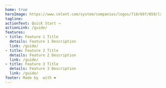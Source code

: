 ```yaml
---
home: true
heroImage: https://www.celent.com/system/companies/logos/710/697/859/large/902617703.png?1530560704
tagline: 
actionText: Quick Start →
actionLink: /guide/
features:
- title: Feature 1 Title
  details: Feature 1 Description
  link: /guide/
- title: Feature 2 Title
  details: Feature 2 Description
  link: /guide/
- title: Feature 3 Title
  details: Feature 3 Description
  link: /guide/
footer: Made by  with ❤️
---
```


